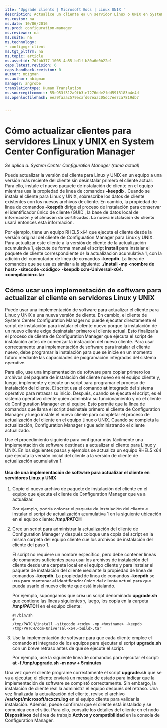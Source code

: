 ```yaml
---
itle: 'Upgrade clients | Microsoft Docs | Linux UNIX '
description: Actualice un cliente en un servidor Linux o UNIX en System Center Configuration Manager.
ms.custom: na
ms.date: 10/06/2016
ms.prod: configuration-manager
ms.reviewer: na
ms.suite: na
ms.technology:
- configmgr-client
ms.tgt_pltfrm: na
ms.topic: article
ms.assetid: 7d2bb377-1005-4a55-bd1f-b80a6d0b22e1
caps.latest.revision: 6
caps.handback.revision: 0
author: nbigman
ms.author: nbigman
manager: angrobe
translationtype: Human Translation
ms.sourcegitcommit: 55c953f312a9fb31e7276dde2fdd59f8183b4e4d
ms.openlocfilehash: eea9faaac579ecafd67eaac05dc7ee7ca7819db7


---
```

# <a name="how-to-upgrade-clients-for-linux-and-unix-servers-in-system-center-configuration-manager"></a>Cómo actualizar clientes para servidores Linux y UNIX en System Center Configuration Manager

*Se aplica a: System Center Configuration Manager (rama actual)*

Puede actualizar la versión del cliente para Linux y UNIX en un equipo a una versión más reciente del cliente sin desinstalar primero el cliente actual. Para ello, instale el nuevo paquete de instalación de cliente en el equipo mientras usa la propiedad de línea de comandos **-keepdb** . Cuando se instala el cliente para Linux y UNIX, sobrescribe los datos de cliente existentes con los nuevos archivos de cliente. En cambio, la propiedad de línea de comandos **-keepdb** dirige el proceso de instalación para conservar el identificador único de cliente (GUID), la base de datos local de información y el almacén de certificados. La nueva instalación de cliente usará entonces esta información.  

 Por ejemplo, tiene un equipo RHEL5 x64 que ejecuta el cliente desde la versión original del cliente de Configuration Manager para Linux y UNIX. Para actualizar este cliente a la versión de cliente de la actualización acumulativa 1, ejecute de forma manual el script **install** para instalar el paquete de cliente correspondiente de la actualización acumulativa 1, con la adición del conmutador de línea de comandos **-keepdb**. La línea de comandos que se usa es similar a la siguiente: **./install -mp <nombre de host\> -sitecode <código\> -keepdb ccm-Universal-x64.<compilación\>.tar**  

## <a name="how-to-use-a-software-deployment-to-upgrade-the-client-on-linux-and-unix-servers"></a>Cómo usar una implementación de software para actualizar el cliente en servidores Linux y UNIX  
 Puede usar una implementación de software para actualizar el cliente para Linux y UNIX a una nueva versión de cliente. En cambio, el cliente de System Center Configuration Manager no puede ejecutar directamente el script de instalación para instalar el cliente nuevo porque la instalación de un nuevo cliente exige desinstalar primero el cliente actual. Esto finalizaría el proceso de cliente de Configuration Manager que ejecuta el script de instalación antes de comenzar la instalación del nuevo cliente. Para usar correctamente una implementación de software para instalar el cliente nuevo, debe programar la instalación para que se inicie en un momento futuro mediante las capacidades de programación integradas del sistema operativo.  

 Para ello, use una implementación de software para copiar primero los archivos del paquete de instalación del cliente nuevo en el equipo cliente y, luego, implemente y ejecute un script para programar el proceso de instalación del cliente. El script usa el comando **at** integrado del sistema operativo para retrasar su inicio. Después, cuando se ejecuta el script, es el sistema operativo cliente quien administra su funcionamiento y no el cliente de Configuration Manager en el equipo. Esto permite que la línea de comandos que llama el script desinstale primero el cliente de Configuration Manager y luego instale el nuevo cliente para completar el proceso de actualización del cliente en el equipo Linux o UNIX. Cuando se completa la actualización, Configuration Manager sigue administrando el cliente actualizado.  

 Use el procedimiento siguiente para configurar más fácilmente una implementación de software destinada a actualizar el cliente para Linux y UNIX. En los siguientes pasos y ejemplos se actualiza un equipo RHEL5 x64 que ejecuta la versión inicial del cliente a la versión de cliente de actualización acumulativa 1.  

#### <a name="to-use-a-software-deployment-to-upgrade-the-client-on-linux-and-unix-servers"></a>Uso de una implementación de software para actualizar el cliente en servidores Linux y UNIX  

1.  Copie el nuevo archivo de paquete de instalación del cliente en el equipo que ejecuta el cliente de Configuration Manager que va a actualizar.  

     Por ejemplo, podría colocar el paquete de instalación del cliente e instalar el script de actualización acumulativa 1 en la siguiente ubicación en el equipo cliente: **/tmp/PATCH**  

2.  Cree un script para administrar la actualización del cliente de Configuration Manager y después coloque una copia del script en la misma carpeta del equipo cliente que los archivos de instalación del cliente del paso 1.  

     El script no requiere un nombre específico, pero debe contener líneas de comandos suficientes para usar los archivos de instalación del cliente desde una carpeta local en el equipo cliente y para instalar el paquete de instalación del cliente mediante la propiedad de línea de comandos **-keepdb**. La propiedad de línea de comandos **-keepdb** se usa para mantener el identificador único del cliente actual para que pueda usarlo el nuevo cliente que está instalando.  

     Por ejemplo, supongamos que crea un script denominado **upgrade.sh** que contiene las líneas siguientes y, luego, los copia en la carpeta **/tmp/PATCH** en el equipo cliente:  

    ```  
    #!/bin/sh  
    #  
    /tmp/PATCH/install -sitecode <code> -mp <hostname> -keepdb /tmp/PATCH/ccm-Universal-x64.<build>.tar  

    ```  

3.  Use la implementación de software para que cada cliente emplee el comando **at** integrado de los equipos para ejecutar el script **upgrade.sh** con un breve retraso antes de que se ejecute el script.  

     Por ejemplo, use la siguiente línea de comandos para ejecutar el script: **at -f /tmp/upgrade.sh -m now + 5 minutes**  

 Una vez que el cliente programe correctamente el script **upgrade.sh** que se va a ejecutar, el cliente enviará un mensaje de estado para indicar que la implementación de software se completó correctamente. Sin embargo, la instalación de cliente real la administra el equipo después del retraso. Una vez finalizada la actualización del cliente, revise el archivo **/var/opt/microsoft/scxcm.log** en el equipo cliente para validar la instalación. Además, puede confirmar que el cliente está instalado y se comunica con el sitio. Para ello, consulte los detalles del cliente en el nodo **Dispositivos** del área de trabajo **Activos y compatibilidad** en la consola de Configuration Manager.  



<!--HONumber=Nov16_HO4-->


